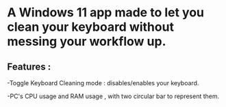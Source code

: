 # A Windows 11 app made to let you clean your keyboard without messing your workflow up.

## Features :

-Toggle Keyboard Cleaning mode : disables/enables your keyboard.

-PC's CPU usage and RAM usage , with two circular bar to represent them.
